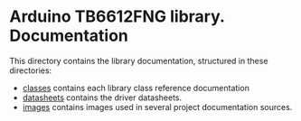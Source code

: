 # Arduino TB6612FNG library. Documentation

This directory contains the library documentation, structured in these directories:
- [classes](https://github.com/VGavara/ArduinoTB6612FNG/tree/main/docs/classes) contains each library class reference documentation
- [datasheets](https://github.com/VGavara/ArduinoTB6612FNG/tree/main/docs/datasheets) contains the driver datasheets.
- [images](https://github.com/VGavara/ArduinoTB6612FNG/tree/main/docs/images) contains images used in several project documentation sources.
